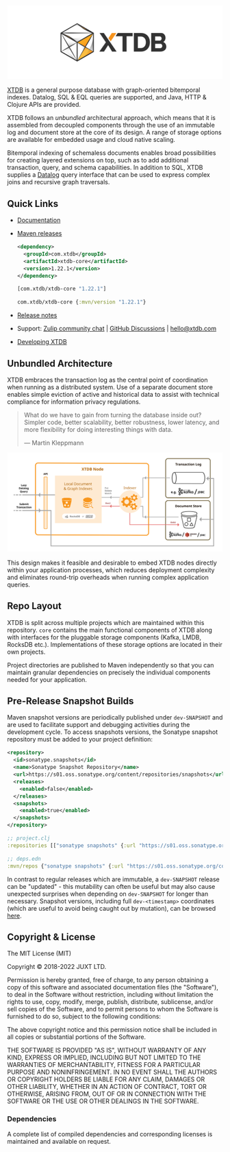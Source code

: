 <img alt="XTDB" role="img" aria-label="XTDB" src="./docs/xtdb-logo-banner.svg">


[XTDB](https://xtdb.com) is a general purpose database with graph-oriented bitemporal indexes.
Datalog, SQL & EQL queries are supported, and Java, HTTP & Clojure APIs are
provided.

XTDB follows an _unbundled_ architectural approach, which means that it is
assembled from decoupled components through the use of an immutable log and
document store at the core of its design. A range of storage options are
available for embedded usage and cloud native scaling.

Bitemporal indexing of schemaless documents enables broad possibilities for
creating layered extensions on top, such as to add additional transaction,
query, and schema capabilities. In addition to SQL, XTDB supplies a
[Datalog](https://en.wikipedia.org/wiki/Datalog) query interface that can be
used to express complex joins and recursive graph traversals.

## Quick Links

* [Documentation](https://xtdb.com)
* [Maven releases](https://repo1.maven.org/maven2/com/xtdb/)
  ```xml
  <dependency>
    <groupId>com.xtdb</groupId>
    <artifactId>xtdb-core</artifactId>
    <version>1.22.1</version>
  </dependency>
  ```

  ```clojure
  [com.xtdb/xtdb-core "1.22.1"]
  ```

  ```clojure
  com.xtdb/xtdb-core {:mvn/version "1.22.1"}
  ```
* [Release notes](https://github.com/xtdb/xtdb/releases)
* Support: [Zulip community chat](https://juxt-oss.zulipchat.com/#narrow/stream/194466-crux) | [GitHub Discussions](https://github.com/xtdb/xtdb/discussions) | hello@xtdb.com
* [Developing XTDB](https://github.com/xtdb/xtdb/tree/main/dev)

## Unbundled Architecture

XTDB embraces the transaction log as the central point of coordination when
running as a distributed system. Use of a separate document store enables simple
eviction of active and historical data to assist with technical compliance for
information privacy regulations.

> What do we have to gain from turning the database inside out? Simpler code,
> better scalability, better robustness, lower latency, and more flexibility for
> doing interesting things with data.
>
> — Martin Kleppmann

<img alt="Unbundled Architecture Diagram" role="img" aria-label="XTDB Venn" src="./docs/concepts/modules/ROOT/images/xtdb-node-1.svg" width="1000px">

This design makes it feasible and desirable to embed XTDB nodes directly within
your application processes, which reduces deployment complexity and eliminates
round-trip overheads when running complex application queries.

## Repo Layout

XTDB is split across multiple projects which are maintained within this
repository. `core` contains the main functional components of XTDB along
with interfaces for the pluggable storage components (Kafka, LMDB, RocksDB
etc.). Implementations of these storage options are located in their own
projects.

Project directories are published to Maven independently so that you can
maintain granular dependencies on precisely the individual components needed
for your application.

## Pre-Release Snapshot Builds

Maven snapshot versions are periodically published under `dev-SNAPSHOT` and are
used to facilitate support and debugging activities during the development
cycle. To access snapshots versions, the Sonatype snapshot repository must be
added to your project definition:

```xml
<repository>
  <id>sonatype.snapshots</id>
  <name>Sonatype Snapshot Repository</name>
  <url>https://s01.oss.sonatype.org/content/repositories/snapshots</url>
  <releases>
    <enabled>false</enabled>
  </releases>
  <snapshots>
    <enabled>true</enabled>
  </snapshots>
</repository>
```

```clojure
;; project.clj
:repositories [["sonatype snapshots" {:url "https://s01.oss.sonatype.org/content/repositories/snapshots"}]]
```

```clojure
;; deps.edn
:mvn/repos {"sonatype snapshots" {:url "https://s01.oss.sonatype.org/content/repositories/snapshots"}}
```

In contrast to regular releases which are immutable, a `dev-SNAPSHOT` release
can be "updated" - this mutability can often be useful but may also cause
unexpected surprises when depending on `dev-SNAPSHOT` for longer than necessary.
Snapshot versions, including full `dev-<timestamp>` coordinates (which are
useful to avoid being caught out by mutation), can be browsed
[here](https://s01.oss.sonatype.org/content/repositories/snapshots/com/xtdb/xtdb-core/dev-SNAPSHOT/).

## Copyright & License
The MIT License (MIT)

Copyright © 2018-2022 JUXT LTD.

Permission is hereby granted, free of charge, to any person obtaining a copy of
this software and associated documentation files (the "Software"), to deal in
the Software without restriction, including without limitation the rights to
use, copy, modify, merge, publish, distribute, sublicense, and/or sell copies
of the Software, and to permit persons to whom the Software is furnished to do
so, subject to the following conditions:

The above copyright notice and this permission notice shall be included in all
copies or substantial portions of the Software.

THE SOFTWARE IS PROVIDED "AS IS", WITHOUT WARRANTY OF ANY KIND, EXPRESS OR
IMPLIED, INCLUDING BUT NOT LIMITED TO THE WARRANTIES OF MERCHANTABILITY,
FITNESS FOR A PARTICULAR PURPOSE AND NONINFRINGEMENT. IN NO EVENT SHALL THE
AUTHORS OR COPYRIGHT HOLDERS BE LIABLE FOR ANY CLAIM, DAMAGES OR OTHER
LIABILITY, WHETHER IN AN ACTION OF CONTRACT, TORT OR OTHERWISE, ARISING FROM,
OUT OF OR IN CONNECTION WITH THE SOFTWARE OR THE USE OR OTHER DEALINGS IN THE
SOFTWARE.

### Dependencies

A complete list of compiled dependencies and corresponding licenses is
maintained and available on request.
